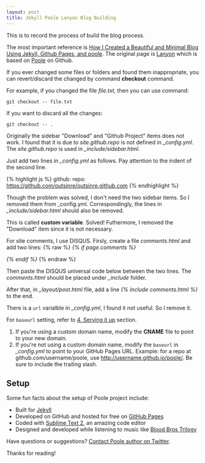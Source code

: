 ```yaml
---
layout: post
title: Jekyll Poole Lanyon Blog Building
---
```


<div class="message">
 This is to record the process of build the blog process.
</div>

The most important reference is [How I Created a Beautiful and Minimal Blog Using Jekyll, Github Pages, and poole](http://joshualande.com/jekyll-github-pages-poole/). The original page is [Lanyon](https://github.com/poole/lanyon) which is based on [Poole](https://github.com/poole) on Github.

If you ever changed some files or folders and found them inappropriate, you can revert/discard the changed by command <strong>checkout</strong> command.

For example, if you changed the file *file.txt*, then you can use command:

    git checkout -- file.txt

If you want to discard all the changes:

    git checkout -- .

Originally the sidebar "Download" and "Github Project" items does not work. I found that it is due to *site.github.repo* is not defined in *_config.yml*. The *site.github.repo* is used in *_include/sidebar.html*.

Just add two lines in *_config.yml* as follows. Pay attention to the indent of the second line.

{% highlight js %}
github:
  repo:	https://github.com/outsinre/outsinre.github.com
{% endhighlight %}

Though the problem was solved, I don't need the two sidebar items. So I removed them from _config.yml. Correspondingly, the lines in *_include/sidebar.html* should also be removed.

This is called **custom variable**. Solved! Futhermore, I removed the "Download" item since it is not necessary.

For site comments, I use DISQUS. Firsly, create a file *comments.html* and add two lines:
{% raw %}
*{% if page.comments %}*

<em>{% endif %}</em>
{% endraw %}

Then paste the DISQUS universal code below between the two lines. The *comments.html* should be placed under *_include* folder.

After that, in *_layout/post.html* file, add a line *&#123;% include comments.html %}* to the end.

There is a `url` varialble in *_config.yml*, I found it not useful. So I remove it.

For `baseurl` setting, refer to [4. Serving it up](https://github.com/poole/poole#usage) section.

   1. If you're using a custom domain name, modify the **CNAME** file to point to your new domain.
   2. If you're not using a custom domain name, modify the `baseurl` in *_config.yml* to point to your GitHub Pages URL. Example: for a repo at github.com/username/poole, use http://username.github.io/poole/. Be sure to include the trailing slash.

## Setup

Some fun facts about the setup of Poole project include:

* Built for [Jekyll](http://jekyllrb.com)
* Developed on GitHub and hosted for free on [GitHub Pages](https://pages.github.com)
* Coded with [Sublime Text 2](http://sublimetext.com), an amazing code editor
* Designed and developed while listening to music like [Blood Bros Trilogy](https://soundcloud.com/maddecent/sets/blood-bros-series)

Have questions or suggestions? [Contact Poole author on Twitter](https://twitter.com/mdo).

Thanks for reading!
